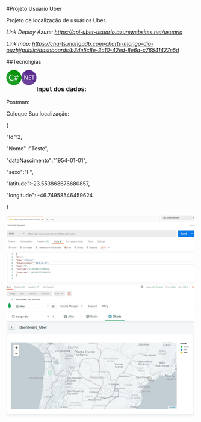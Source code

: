 #Projeto Usuário Uber

Projeto de localização de usuários Uber.

_Link Deploy Azure: https://api-uber-usuario.azurewebsites.net/usuario_ 

_Link map: https://charts.mongodb.com/charts-mongo-dio-ouzhj/public/dashboards/b3de5c8e-3c10-42ed-8e6a-c76541427e5d_

##Tecnoligias

<img align="left" alt="csharp" width="40px" src="https://github.com/alexaugusto23/alexaugusto23/blob/main/imgs/csharp.png">
<img align="left" alt="dotnet" width="40px" src="https://github.com/alexaugusto23/alexaugusto23/blob/main/imgs/dotnet.png">

<br>

### Input dos dados:

Postman: 

Coloque Sua localização: 

{

"Id":2,

"Nome" :"Teste",

"dataNascimento":"1954-01-01",

"sexo":"F",

"latitude":-23.553868676680857,

"longitude": -46.74958546459624

}

<img align="left" alt="postman" width="500px" src="https://github.com/alexaugusto23/api_dotnet_mongo/blob/master/Api/img/postman.jpg">

<img align="left" alt="chart" width="500px" src="https://github.com/alexaugusto23/api_dotnet_mongo/blob/master/Api/img/map.jpg">